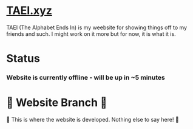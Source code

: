 # [TAEI.xyz](https://www.the-alphabet-ends-in.xyz)

TAEI (The Alphabet Ends In) is my we~~e~~bsite for showing things off to my friends and such. I might work on it more but for now, it is what it is.

# Status
### Website is currently offline - will be up in ~5 minutes

# 🔧 Website Branch 🔧
🔧 This is where the website is developed. Nothing else to say here! 🔧
